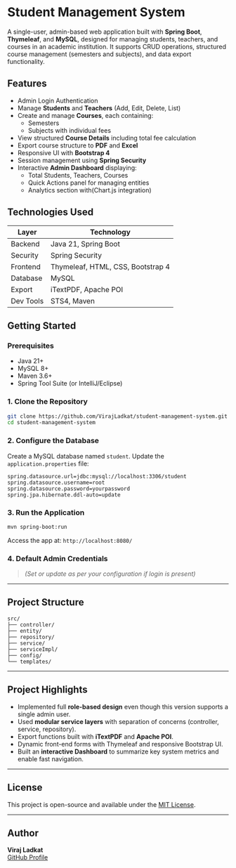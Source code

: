 
# Student Management System

A single-user, admin-based web application built with **Spring Boot**, **Thymeleaf**, and **MySQL**, designed for managing students, teachers, and courses in an academic institution. It supports CRUD operations, structured course management (semesters and subjects), and data export functionality.

## Features

- Admin Login Authentication
- Manage **Students** and **Teachers** (Add, Edit, Delete, List)
- Create and manage **Courses**, each containing:
  - Semesters
  - Subjects with individual fees
- View structured **Course Details** including total fee calculation
- Export course structure to **PDF** and **Excel**
- Responsive UI with **Bootstrap 4**
- Session management using **Spring Security**
- Interactive **Admin Dashboard** displaying:
  - Total Students, Teachers, Courses
  - Quick Actions panel for managing entities
  -  Analytics section with(Chart.js integration)


## Technologies Used

| Layer       | Technology             |
|-------------|------------------------|
| Backend     | Java 21, Spring Boot   |
| Security    | Spring Security        |
| Frontend    | Thymeleaf, HTML, CSS, Bootstrap 4 |
| Database    | MySQL                  |
| Export      | iTextPDF, Apache POI   |
| Dev Tools   | STS4, Maven            |

## Getting Started

### Prerequisites
- Java 21+
- MySQL 8+
- Maven 3.6+
- Spring Tool Suite (or IntelliJ/Eclipse)

### 1. Clone the Repository
```bash
git clone https://github.com/VirajLadkat/student-management-system.git
cd student-management-system
```

### 2. Configure the Database
Create a MySQL database named `student`. Update the `application.properties` file:
```properties
spring.datasource.url=jdbc:mysql://localhost:3306/student
spring.datasource.username=root
spring.datasource.password=yourpassword
spring.jpa.hibernate.ddl-auto=update
```

### 3. Run the Application
```bash
mvn spring-boot:run
```

Access the app at: `http://localhost:8080/`

### 4. Default Admin Credentials
> *(Set or update as per your configuration if login is present)*

---

## Project Structure

```
src/
├── controller/
├── entity/
├── repository/
├── service/
├── serviceImpl/
├── config/
└── templates/
```

---

## Project Highlights

- Implemented full **role-based design** even though this version supports a single admin user.
- Used **modular service layers** with separation of concerns (controller, service, repository).
- Export functions built with **iTextPDF** and **Apache POI**.
- Dynamic front-end forms with Thymeleaf and responsive Bootstrap UI.
- Built an **interactive Dashboard** to summarize key system metrics and enable fast navigation.

---

## License

This project is open-source and available under the [MIT License](LICENSE).

---

## Author

**Viraj Ladkat**  
[GitHub Profile](https://github.com/VirajLadkat)
